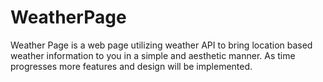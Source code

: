 # WeatherPage

Weather Page is a web page utilizing weather API to bring location based weather information to you in a simple and aesthetic manner. As time progresses more features and design will be implemented. 
